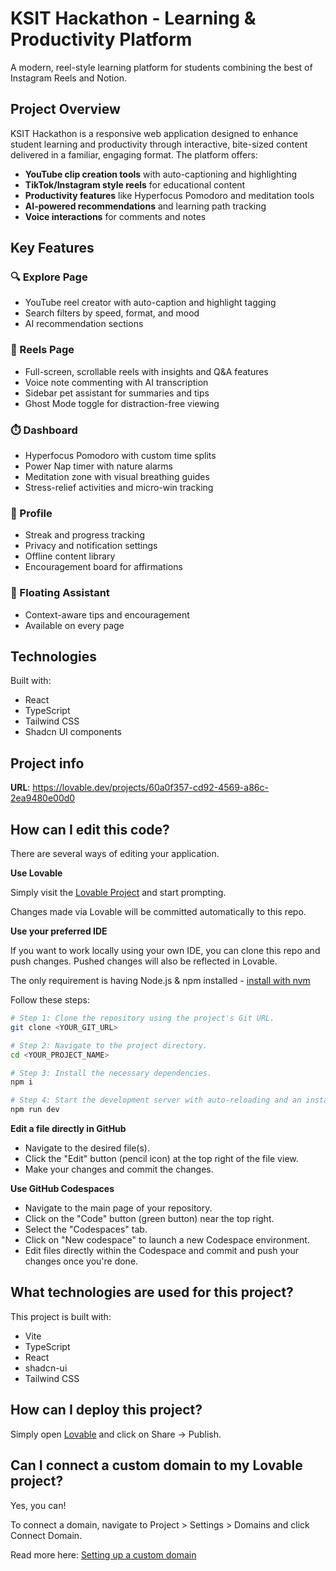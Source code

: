 # KSIT Hackathon - Learning & Productivity Platform

A modern, reel-style learning platform for students combining the best of Instagram Reels and Notion.

## Project Overview

KSIT Hackathon is a responsive web application designed to enhance student learning and productivity through interactive, bite-sized content delivered in a familiar, engaging format. The platform offers:

- **YouTube clip creation tools** with auto-captioning and highlighting
- **TikTok/Instagram style reels** for educational content
- **Productivity features** like Hyperfocus Pomodoro and meditation tools
- **AI-powered recommendations** and learning path tracking
- **Voice interactions** for comments and notes

## Key Features

### 🔍 Explore Page
- YouTube reel creator with auto-caption and highlight tagging
- Search filters by speed, format, and mood
- AI recommendation sections

### 📱 Reels Page
- Full-screen, scrollable reels with insights and Q&A features
- Voice note commenting with AI transcription
- Sidebar pet assistant for summaries and tips
- Ghost Mode toggle for distraction-free viewing

### ⏱️ Dashboard
- Hyperfocus Pomodoro with custom time splits
- Power Nap timer with nature alarms
- Meditation zone with visual breathing guides
- Stress-relief activities and micro-win tracking

### 👤 Profile
- Streak and progress tracking
- Privacy and notification settings
- Offline content library
- Encouragement board for affirmations

### 🤖 Floating Assistant
- Context-aware tips and encouragement
- Available on every page

## Technologies

Built with:
- React
- TypeScript
- Tailwind CSS
- Shadcn UI components

## Project info

**URL**: https://lovable.dev/projects/60a0f357-cd92-4569-a86c-2ea9480e00d0

## How can I edit this code?

There are several ways of editing your application.

**Use Lovable**

Simply visit the [Lovable Project](https://lovable.dev/projects/60a0f357-cd92-4569-a86c-2ea9480e00d0) and start prompting.

Changes made via Lovable will be committed automatically to this repo.

**Use your preferred IDE**

If you want to work locally using your own IDE, you can clone this repo and push changes. Pushed changes will also be reflected in Lovable.

The only requirement is having Node.js & npm installed - [install with nvm](https://github.com/nvm-sh/nvm#installing-and-updating)

Follow these steps:

```sh
# Step 1: Clone the repository using the project's Git URL.
git clone <YOUR_GIT_URL>

# Step 2: Navigate to the project directory.
cd <YOUR_PROJECT_NAME>

# Step 3: Install the necessary dependencies.
npm i

# Step 4: Start the development server with auto-reloading and an instant preview.
npm run dev
```

**Edit a file directly in GitHub**

- Navigate to the desired file(s).
- Click the "Edit" button (pencil icon) at the top right of the file view.
- Make your changes and commit the changes.

**Use GitHub Codespaces**

- Navigate to the main page of your repository.
- Click on the "Code" button (green button) near the top right.
- Select the "Codespaces" tab.
- Click on "New codespace" to launch a new Codespace environment.
- Edit files directly within the Codespace and commit and push your changes once you're done.

## What technologies are used for this project?

This project is built with:

- Vite
- TypeScript
- React
- shadcn-ui
- Tailwind CSS

## How can I deploy this project?

Simply open [Lovable](https://lovable.dev/projects/60a0f357-cd92-4569-a86c-2ea9480e00d0) and click on Share -> Publish.

## Can I connect a custom domain to my Lovable project?

Yes, you can!

To connect a domain, navigate to Project > Settings > Domains and click Connect Domain.

Read more here: [Setting up a custom domain](https://docs.lovable.dev/tips-tricks/custom-domain#step-by-step-guide)
